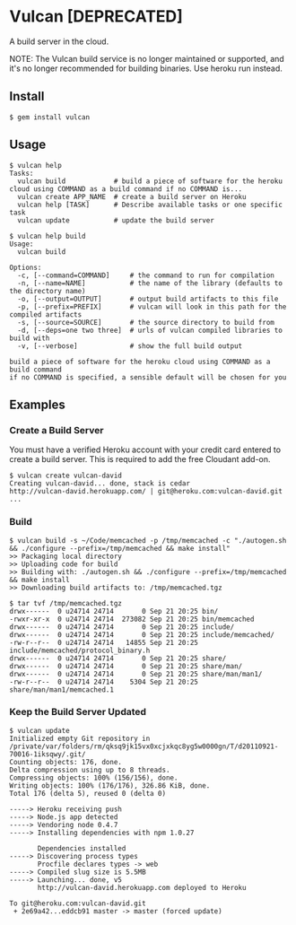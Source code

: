 # Vulcan [DEPRECATED]

A build server in the cloud.

NOTE:
The Vulcan build service is no longer maintained or supported, and it's no longer recommended for building binaries.
Use heroku run instead.

## Install

    $ gem install vulcan

## Usage

    $ vulcan help
    Tasks:
      vulcan build            # build a piece of software for the heroku cloud using COMMAND as a build command if no COMMAND is...
      vulcan create APP_NAME  # create a build server on Heroku
      vulcan help [TASK]      # Describe available tasks or one specific task
      vulcan update           # update the build server

    $ vulcan help build
    Usage:
      vulcan build

    Options:
      -c, [--command=COMMAND]     # the command to run for compilation
      -n, [--name=NAME]           # the name of the library (defaults to the directory name)
      -o, [--output=OUTPUT]       # output build artifacts to this file
      -p, [--prefix=PREFIX]       # vulcan will look in this path for the compiled artifacts
      -s, [--source=SOURCE]       # the source directory to build from
      -d, [--deps=one two three]  # urls of vulcan compiled libraries to build with
      -v, [--verbose]             # show the full build output

    build a piece of software for the heroku cloud using COMMAND as a build command
    if no COMMAND is specified, a sensible default will be chosen for you

## Examples

### Create a Build Server

You must have a verified Heroku account with your credit card entered to create a build server.
This is required to add the free Cloudant add-on.

    $ vulcan create vulcan-david
    Creating vulcan-david... done, stack is cedar
    http://vulcan-david.herokuapp.com/ | git@heroku.com:vulcan-david.git
    ...

### Build

    $ vulcan build -s ~/Code/memcached -p /tmp/memcached -c "./autogen.sh && ./configure --prefix=/tmp/memcached && make install"
    >> Packaging local directory
    >> Uploading code for build
    >> Building with: ./autogen.sh && ./configure --prefix=/tmp/memcached && make install
    >> Downloading build artifacts to: /tmp/memcached.tgz

    $ tar tvf /tmp/memcached.tgz
    drwx------  0 u24714 24714       0 Sep 21 20:25 bin/
    -rwxr-xr-x  0 u24714 24714  273082 Sep 21 20:25 bin/memcached
    drwx------  0 u24714 24714       0 Sep 21 20:25 include/
    drwx------  0 u24714 24714       0 Sep 21 20:25 include/memcached/
    -rw-r--r--  0 u24714 24714   14855 Sep 21 20:25 include/memcached/protocol_binary.h
    drwx------  0 u24714 24714       0 Sep 21 20:25 share/
    drwx------  0 u24714 24714       0 Sep 21 20:25 share/man/
    drwx------  0 u24714 24714       0 Sep 21 20:25 share/man/man1/
    -rw-r--r--  0 u24714 24714    5304 Sep 21 20:25 share/man/man1/memcached.1

### Keep the Build Server Updated

    $ vulcan update
    Initialized empty Git repository in /private/var/folders/rm/qksq9jk15vx0xcjxkqc8yg5w0000gn/T/d20110921-70016-1iksqwy/.git/
    Counting objects: 176, done.
    Delta compression using up to 8 threads.
    Compressing objects: 100% (156/156), done.
    Writing objects: 100% (176/176), 326.86 KiB, done.
    Total 176 (delta 5), reused 0 (delta 0)

    -----> Heroku receiving push
    -----> Node.js app detected
    -----> Vendoring node 0.4.7
    -----> Installing dependencies with npm 1.0.27

           Dependencies installed
    -----> Discovering process types
           Procfile declares types -> web
    -----> Compiled slug size is 5.5MB
    -----> Launching... done, v5
           http://vulcan-david.herokuapp.com deployed to Heroku

    To git@heroku.com:vulcan-david.git
     + 2e69a42...eddcb91 master -> master (forced update)
